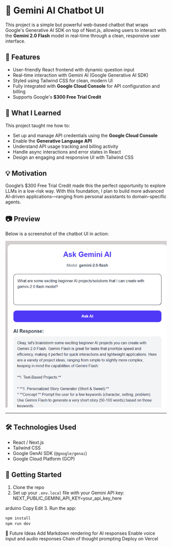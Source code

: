 # 💬 Gemini AI Chatbot UI

This project is a simple but powerful web-based chatbot that wraps Google's Generative AI SDK on top of Next.js, allowing users to interact with the **Gemini 2.0 Flash** model in real-time through a clean, responsive user interface.


## 🚀 Features

- User-friendly React frontend with dynamic question input
- Real-time interaction with Gemini AI (Google Generative AI SDK)
- Styled using Tailwind CSS for clean, modern UI
- Fully integrated with **Google Cloud Console** for API configuration and billing
- Supports Google's **$300 Free Trial Credit**

## 🧠 What I Learned

This project taught me how to:

- Set up and manage API credentials using the **Google Cloud Console**
- Enable the **Generative Language API**
- Understand API usage tracking and billing activity
- Handle async interactions and error states in React
- Design an engaging and responsive UI with Tailwind CSS

## 💡 Motivation

Google’s $300 Free Trial Credit made this the perfect opportunity to explore LLMs in a low-risk way. With this foundation, I plan to build more advanced AI-driven applications—ranging from personal assistants to domain-specific agents.

## 📷 Preview

Below is a screenshot of the chatbot UI in action:

![Chatbot UI Screenshot](./public/GeminiAIChat.PNG) 

---

## 🛠️ Technologies Used

- React / Next.js
- Tailwind CSS
- Google GenAI SDK (`@google/genai`)
- Google Cloud Platform (GCP)

## 📌 Getting Started

1. Clone the repo
2. Set up your `.env.local` file with your Gemini API key:
NEXT_PUBLIC_GEMINI_API_KEY=your_api_key_here

arduino
Copy
Edit
3. Run the app:
```bash
npm install
npm run dev
```

🔮 Future Ideas
Add Markdown rendering for AI responses
Enable voice input and audio responses
Chain of thought prompting
Deploy on Vercel 
